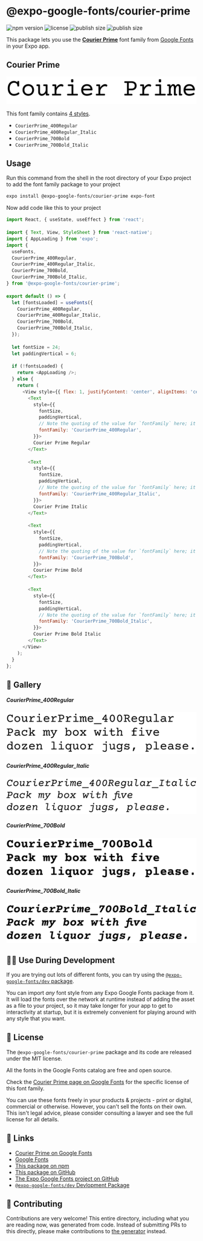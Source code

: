 # @expo-google-fonts/courier-prime

![npm version](https://flat.badgen.net/npm/v/@expo-google-fonts/courier-prime)
![license](https://flat.badgen.net/github/license/expo/google-fonts)
![publish size](https://flat.badgen.net/packagephobia/install/@expo-google-fonts/courier-prime)
![publish size](https://flat.badgen.net/packagephobia/publish/@expo-google-fonts/courier-prime)

This package lets you use the [**Courier Prime**](https://fonts.google.com/specimen/Courier+Prime) font family from [Google Fonts](https://fonts.google.com/) in your Expo app.

## Courier Prime

![Courier Prime](./font-family.png)

This font family contains [4 styles](#-gallery).

- `CourierPrime_400Regular`
- `CourierPrime_400Regular_Italic`
- `CourierPrime_700Bold`
- `CourierPrime_700Bold_Italic`

## Usage

Run this command from the shell in the root directory of your Expo project to add the font family package to your project
```sh
expo install @expo-google-fonts/courier-prime expo-font
```

Now add code like this to your project
```js
import React, { useState, useEffect } from 'react';

import { Text, View, StyleSheet } from 'react-native';
import { AppLoading } from 'expo';
import {
  useFonts,
  CourierPrime_400Regular,
  CourierPrime_400Regular_Italic,
  CourierPrime_700Bold,
  CourierPrime_700Bold_Italic,
} from '@expo-google-fonts/courier-prime';

export default () => {
  let [fontsLoaded] = useFonts({
    CourierPrime_400Regular,
    CourierPrime_400Regular_Italic,
    CourierPrime_700Bold,
    CourierPrime_700Bold_Italic,
  });

  let fontSize = 24;
  let paddingVertical = 6;

  if (!fontsLoaded) {
    return <AppLoading />;
  } else {
    return (
      <View style={{ flex: 1, justifyContent: 'center', alignItems: 'center' }}>
        <Text
          style={{
            fontSize,
            paddingVertical,
            // Note the quoting of the value for `fontFamily` here; it expects a string!
            fontFamily: 'CourierPrime_400Regular',
          }}>
          Courier Prime Regular
        </Text>

        <Text
          style={{
            fontSize,
            paddingVertical,
            // Note the quoting of the value for `fontFamily` here; it expects a string!
            fontFamily: 'CourierPrime_400Regular_Italic',
          }}>
          Courier Prime Italic
        </Text>

        <Text
          style={{
            fontSize,
            paddingVertical,
            // Note the quoting of the value for `fontFamily` here; it expects a string!
            fontFamily: 'CourierPrime_700Bold',
          }}>
          Courier Prime Bold
        </Text>

        <Text
          style={{
            fontSize,
            paddingVertical,
            // Note the quoting of the value for `fontFamily` here; it expects a string!
            fontFamily: 'CourierPrime_700Bold_Italic',
          }}>
          Courier Prime Bold Italic
        </Text>
      </View>
    );
  }
};

```

## 🔡 Gallery

##### CourierPrime_400Regular
![CourierPrime_400Regular](./CourierPrime_400Regular.ttf.png)

##### CourierPrime_400Regular_Italic
![CourierPrime_400Regular_Italic](./CourierPrime_400Regular_Italic.ttf.png)

##### CourierPrime_700Bold
![CourierPrime_700Bold](./CourierPrime_700Bold.ttf.png)

##### CourierPrime_700Bold_Italic
![CourierPrime_700Bold_Italic](./CourierPrime_700Bold_Italic.ttf.png)


## 👩‍💻 Use During Development

If you are trying out lots of different fonts, you can try using the [`@expo-google-fonts/dev` package](https://github.com/expo/google-fonts/tree/master/font-packages/dev#readme).

You can import *any* font style from any Expo Google Fonts package from it. It will load the fonts
over the network at runtime instead of adding the asset as a file to your project, so it may take longer
for your app to get to interactivity at startup, but it is extremely convenient
for playing around with any style that you want.

## 📖 License

The `@expo-google-fonts/courier-prime` package and its code are released under the MIT license.

All the fonts in the Google Fonts catalog are free and open source.

Check the [Courier Prime page on Google Fonts](https://fonts.google.com/specimen/Courier+Prime) for the specific license of this font family.

You can use these fonts freely in your products & projects - print or digital, commercial or otherwise. However, you can't sell the fonts on their own. This isn't legal advice, please consider consulting a lawyer and see the full license for all details.

## 🔗 Links

- [Courier Prime on Google Fonts](https://fonts.google.com/specimen/Courier+Prime)
- [Google Fonts](https://fonts.google.com/)
- [This package on npm](https://www.npmjs.com/package/@expo-google-fonts/courier-prime)
- [This package on GitHub](https://github.com/expo/google-fonts/tree/master/font-packages/courier-prime)
- [The Expo Google Fonts project on GitHub](https://github.com/expo/google-fonts)
- [`@expo-google-fonts/dev` Devlopment Package](https://github.com/expo/google-fonts/tree/master/font-packages/dev)

## 🤝 Contributing

Contributions are very welcome! This entire directory, including what you are reading now, was generated from code. Instead of submitting PRs to this directly, please make contributions to [the generator](https://github.com/expo/google-fonts/tree/master/packages/generator) instead.
